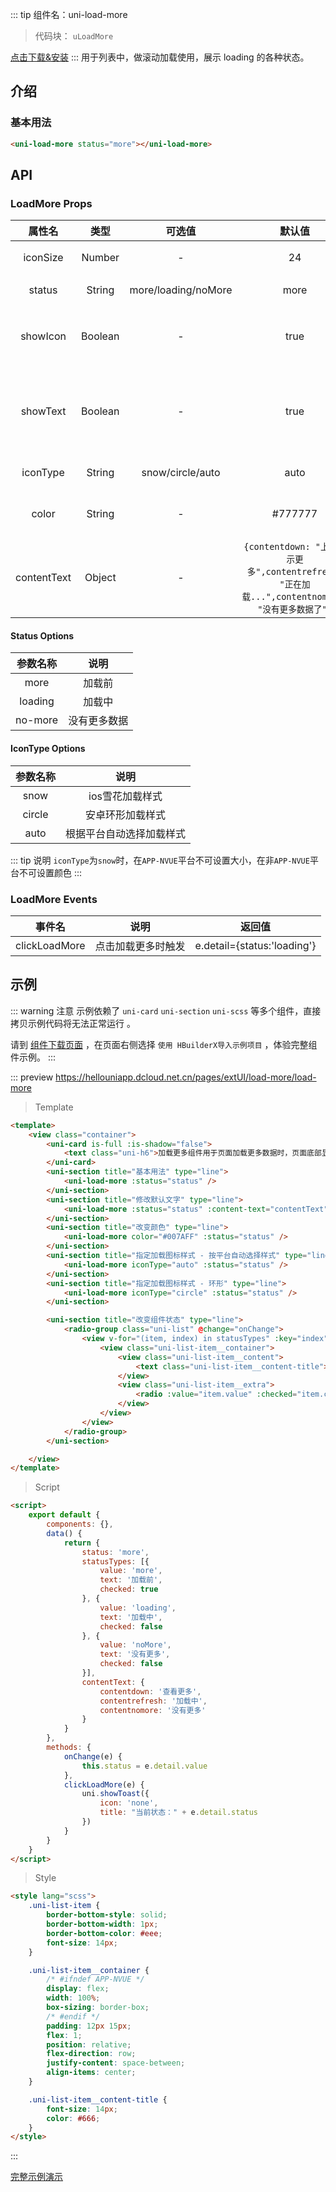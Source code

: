 
::: tip 组件名：uni-load-more
> 代码块： `uLoadMore`

[点击下载&安装](https://ext.dcloud.net.cn/plugin?name=uni-load-more)
::: 
用于列表中，做滚动加载使用，展示 loading 的各种状态。

## 介绍
### 基本用法

```html
<uni-load-more status="more"></uni-load-more>
```

## API

### LoadMore Props

|属性名|类型|	可选值|默认值	|说明|
|:-:|:-:|:-:|:-:|:-:|
|iconSize|Number|-|24|指定图标大小|
|status|String	|more/loading/noMore|more|loading 的状态|
|showIcon|Boolean|-|true|是否显示 loading 图标|
|showText|Boolean|-|true| **[1.3.3新增]**是否显示文本|
|iconType|String|snow/circle/auto|auto|指定图标样式|
|color|String|-|#777777	|图标和文字颜色|
|contentText|Object|-|``{contentdown: "上拉显示更多",contentrefresh: "正在加载...",contentnomore: "没有更多数据了"}``|各状态文字说明	|

#### Status Options
|参数名称|说明|
|:-:|:-:|
|more|加载前|
|loading|加载中	|
|no-more|没有更多数据	|

#### IconType Options
|参数名称|说明|
|:-:|:-:|
|snow|ios雪花加载样式|
|circle	|安卓环形加载样式|
|auto|根据平台自动选择加载样式	|


::: tip 说明
`iconType`为`snow`时，在`APP-NVUE`平台不可设置大小，在非`APP-NVUE`平台不可设置颜色
:::

### LoadMore Events

|事件名					|说明				|返回值						|
|:-:						|:-:				|:-:						|
|clickLoadMore	|点击加载更多时触发	|e.detail={status:'loading'}|


## 示例
::: warning 注意
示例依赖了 `uni-card` `uni-section` `uni-scss` 等多个组件，直接拷贝示例代码将无法正常运行 。

请到 [组件下载页面](https://ext.dcloud.net.cn/plugin?name=uni-load-more) ，在页面右侧选择 `使用 HBuilderX导入示例项目` ，体验完整组件示例。
:::

::: preview https://hellouniapp.dcloud.net.cn/pages/extUI/load-more/load-more
> Template
``` html
<template>
	<view class="container">
		<uni-card is-full :is-shadow="false">
			<text class="uni-h6">加载更多组件用于页面加载更多数据时，页面底部显示内容等场景</text>
		</uni-card>
		<uni-section title="基本用法" type="line">
			<uni-load-more :status="status" />
		</uni-section>
		<uni-section title="修改默认文字" type="line">
			<uni-load-more :status="status" :content-text="contentText" />
		</uni-section>
		<uni-section title="改变颜色" type="line">
			<uni-load-more color="#007AFF" :status="status" />
		</uni-section>
		<uni-section title="指定加载图标样式 - 按平台自动选择样式" type="line">
			<uni-load-more iconType="auto" :status="status" />
		</uni-section>
		<uni-section title="指定加载图标样式 - 环形" type="line">
			<uni-load-more iconType="circle" :status="status" />
		</uni-section>

		<uni-section title="改变组件状态" type="line">
			<radio-group class="uni-list" @change="onChange">
				<view v-for="(item, index) in statusTypes" :key="index" class="uni-list-item">
					<view class="uni-list-item__container">
						<view class="uni-list-item__content">
							<text class="uni-list-item__content-title">{{ item.text }}</text>
						</view>
						<view class="uni-list-item__extra">
							<radio :value="item.value" :checked="item.checked" />
						</view>
					</view>
				</view>
			</radio-group>
		</uni-section>

	</view>
</template>
``` 
> Script
``` html
<script>
	export default {
		components: {},
		data() {
			return {
				status: 'more',
				statusTypes: [{
					value: 'more',
					text: '加载前',
					checked: true
				}, {
					value: 'loading',
					text: '加载中',
					checked: false
				}, {
					value: 'noMore',
					text: '没有更多',
					checked: false
				}],
				contentText: {
					contentdown: '查看更多',
					contentrefresh: '加载中',
					contentnomore: '没有更多'
				}
			}
		},
		methods: {
			onChange(e) {
				this.status = e.detail.value
			},
			clickLoadMore(e) {
				uni.showToast({
					icon: 'none',
					title: "当前状态：" + e.detail.status
				})
			}
		}
	}
</script>
```
> Style
```html
<style lang="scss">
	.uni-list-item {
		border-bottom-style: solid;
		border-bottom-width: 1px;
		border-bottom-color: #eee;
		font-size: 14px;
	}

	.uni-list-item__container {
		/* #ifndef APP-NVUE */
		display: flex;
		width: 100%;
		box-sizing: border-box;
		/* #endif */
		padding: 12px 15px;
		flex: 1;
		position: relative;
		flex-direction: row;
		justify-content: space-between;
		align-items: center;
	}

	.uni-list-item__content-title {
		font-size: 14px;
		color: #666;
	}
</style>

```
:::

[完整示例演示](https://hellouniapp.dcloud.net.cn/pages/extUI/load-more/load-more)
